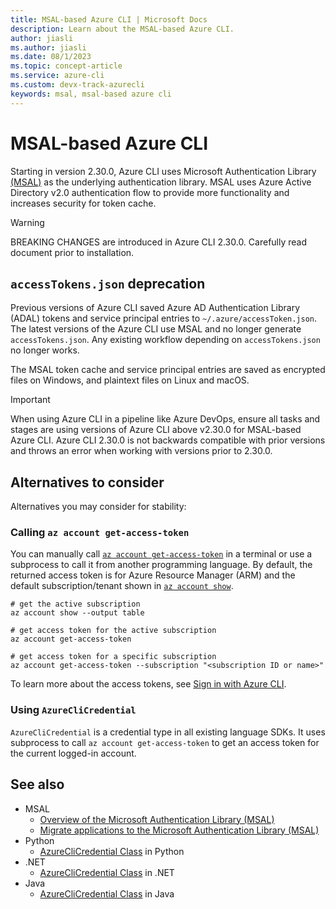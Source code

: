 ```yaml
---
title: MSAL-based Azure CLI | Microsoft Docs
description: Learn about the MSAL-based Azure CLI.
author: jiasli
ms.author: jiasli
ms.date: 08/1/2023
ms.topic: concept-article
ms.service: azure-cli
ms.custom: devx-track-azurecli
keywords: msal, msal-based azure cli
---
```


# MSAL-based Azure CLI

Starting in version 2.30.0, Azure CLI uses Microsoft Authentication Library [(MSAL)](https://github.com/AzureAD/microsoft-authentication-library-for-python) as the underlying authentication library. MSAL uses Azure Active Directory v2.0 authentication flow to provide more functionality and increases security for token cache.

> [!WARNING]
> BREAKING CHANGES are introduced in Azure CLI 2.30.0. Carefully read document prior to installation.

## `accessTokens.json` deprecation

Previous versions of Azure CLI saved Azure AD Authentication Library (ADAL) tokens and service principal entries to `~/.azure/accessToken.json`. The latest versions of the Azure CLI use MSAL and no longer generate `accessTokens.json`. Any existing workflow depending on `accessTokens.json` no longer works.

The MSAL token cache and service principal entries are saved as encrypted files on Windows, and plaintext files on Linux and macOS.

> [!IMPORTANT]
> When using Azure CLI in a pipeline like Azure DevOps, ensure all tasks and stages are using versions of Azure CLI above v2.30.0 for MSAL-based Azure CLI. Azure CLI 2.30.0 is not backwards compatible with prior versions and throws an error when working with versions prior to 2.30.0.

## Alternatives to consider

Alternatives you may consider for stability:

### Calling `az account get-access-token`

You can manually call [`az account get-access-token`](/cli/azure/account#az_account_get_access_token) in a terminal or use a subprocess to call it from another programming language. By default, the returned access token is for Azure Resource Manager (ARM) and the default subscription/tenant shown in [`az account show`](/cli/azure/account#az_account_show). 

```azurecli
# get the active subscription
az account show --output table

# get access token for the active subscription
az account get-access-token

# get access token for a specific subscription
az account get-access-token --subscription "<subscription ID or name>"
```

To learn more about the access tokens, see [Sign in with Azure CLI](./authenticate-azure-cli-interactively.md#refresh-tokens).

### Using `AzureCliCredential`

`AzureCliCredential` is a credential type in all existing language SDKs. It uses subprocess to call `az account get-access-token` to get an access token for the current logged-in account.

## See also

- MSAL
  - [Overview of the Microsoft Authentication Library (MSAL)](/azure/active-directory/develop/msal-overview)
  - [Migrate applications to the Microsoft Authentication Library (MSAL)](/azure/active-directory/develop/msal-migration)
- Python
  - [AzureCliCredential Class](/python/api/azure-identity/azure.identity.azureclicredential) in Python
- .NET
  - [AzureCliCredential Class](/dotnet/api/azure.identity.azureclicredential) in .NET
- Java
  - [AzureCliCredential Class](/java/api/com.azure.identity.azureclicredential) in Java
